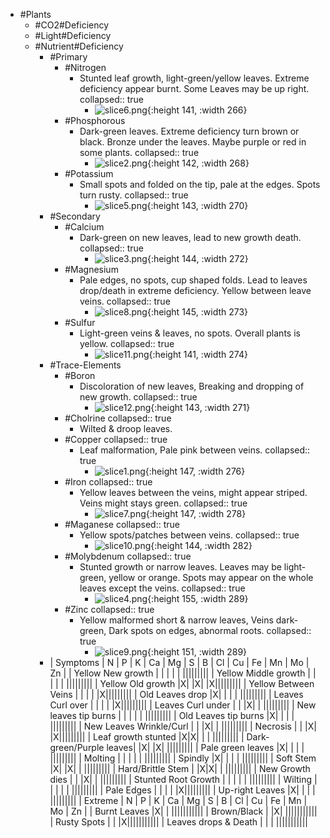 - #Plants
	- #CO2#Deficiency
	- #Light#Deficiency
	- #Nutrient#Deficiency
		- #Primary
			- #Nitrogen
				- Stunted leaf growth, light-green/yellow leaves. Extreme deficiency appear burnt. Some Leaves may be up right.
				  collapsed:: true
					- ![slice6.png](../assets/slice6_1672610144042_0.png){:height 141, :width 266}
			- #Phosphorous
				- Dark-green leaves. Extreme deficiency turn brown or black. Bronze under the leaves. Maybe purple or red in some plants.
				  collapsed:: true
					- ![slice2.png](../assets/slice2_1672610160012_0.png){:height 142, :width 268}
			- #Potassium
				- Small spots and folded on the tip, pale at the edges. Spots turn rusty.
				  collapsed:: true
					- ![slice5.png](../assets/slice5_1672610166079_0.png){:height 143, :width 270}
		- #Secondary
			- #Calcium
				- Dark-green on new leaves, lead to new growth death.
				  collapsed:: true
					- ![slice3.png](../assets/slice3_1672610182703_0.png){:height 144, :width 272}
			- #Magnesium
				- Pale edges, no spots, cup shaped folds. Lead to leaves drop/death in extreme deficiency. Yellow between leave veins.
				  collapsed:: true
					- ![slice8.png](../assets/slice8_1672610191798_0.png){:height 145, :width 273}
			- #Sulfur
				- Light-green veins & leaves, no spots. Overall plants is yellow.
				  collapsed:: true
					- ![slice11.png](../assets/slice11_1672610200804_0.png){:height 141, :width 274}
		- #Trace-Elements
			- #Boron
				- Discoloration of new leaves, Breaking and dropping of new growth.
				  collapsed:: true
					- ![slice12.png](../assets/slice12_1672610207854_0.png){:height 143, :width 271}
			- #Cholrine
			  collapsed:: true
				- Wilted & droop leaves.
			- #Copper
			  collapsed:: true
				- Leaf malformation, Pale pink between veins.
				  collapsed:: true
					- ![slice1.png](../assets/slice1_1672610083579_0.png){:height 147, :width 276}
			- #Iron
			  collapsed:: true
				- Yellow leaves between the veins, might appear striped. Veins might stays green.
				  collapsed:: true
					- ![slice7.png](../assets/slice7_1672610220215_0.png){:height 147, :width 278}
			- #Maganese
			  collapsed:: true
				- Yellow spots/patches between veins.
				  collapsed:: true
					- ![slice10.png](../assets/slice10_1672610234961_0.png){:height 144, :width 282}
			- #Molybdenum
			  collapsed:: true
				- Stunted growth or narrow leaves. Leaves may be light-green, yellow or orange. Spots may appear on the whole leaves except the veins.
				  collapsed:: true
					- ![slice4.png](../assets/slice4_1672610243211_0.png){:height 155, :width 289}
			- #Zinc
			  collapsed:: true
				- Yellow malformed short & narrow leaves, Veins dark-green, Dark spots on edges, abnormal roots.
				  collapsed:: true
					- ![slice9.png](../assets/slice9_1672610253586_0.png){:height 151, :width 289}
		- | Symptoms | N | P | K | Ca | Mg | S | B | Cl | Cu | Fe | Mn | Mo | Zn |
		  | Yellow New growth       | | | | | |||||||||
		  | Yellow Middle growth    | | | | | |||||||||
		  | Yellow Old growth       |X| |X| |X|||||||||
		  | Yellow Between Veins    | | | | |X|||||||||
		  | Old Leaves drop         |X| | | | |||||||||
		  | Leaves Curl over        | | | | |X|||||||||
		  | Leaves Curl under       | | |X| | |||||||||
		  | New leaves tip burns    | | | | | |||||||||
		  | Old Leaves tip burns    |X| | | | |||||||||
		  | New Leaves Wrinkle/Curl | | |X| | |||||||||
		  | Necrosis                | | |X| |X|||||||||
		  | Leaf growth stunted     |X|X| | | |||||||||
		  | Dark-green/Purple leaves| |X| |X| |||||||||
		  | Pale green leaves       |X| | | | |||||||||
		  | Molting                 | | | | | |||||||||
		  | Spindly                 |X| | | | |||||||||
		  | Soft Stem               |X| |X| | |||||||||
		  | Hard/Brittle Stem       | |X|X| | |||||||||
		  | New Growth dies         | | |X| | |||||||||
		  | Stunted Root Growth     | | | | | |||||||||
		  | Wilting                 | | | | | |||||||||
		  | Pale Edges              | | | | |X|||||||||
		  | Up-right Leaves         |X| | | | |||||||||
		  | Extreme | N | P | K | Ca | Mg | S | B | Cl | Cu | Fe | Mn | Mo | Zn |
		  | Burnt Leaves         |X| | |||||||||||
		  | Brown/Black          | |X| |||||||||||
		  | Rusty Spots          | | |X|||||||||||
		  | Leaves drops & Death    | | | |||||||||||